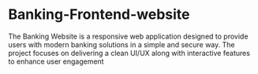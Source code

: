 # Banking-Frontend-website
The Banking Website is a responsive web application designed to provide users with modern banking solutions in a simple and secure way. The project focuses on delivering a clean UI/UX along with interactive features to enhance user engagement
